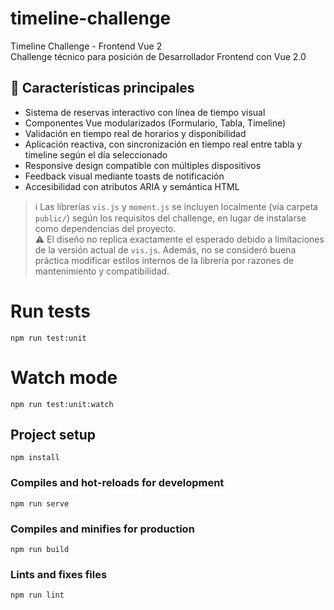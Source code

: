 # timeline-challenge

Timeline Challenge - Frontend Vue 2  
Challenge técnico para posición de Desarrollador Frontend con Vue 2.0

## 🚀 Características principales

- Sistema de reservas interactivo con línea de tiempo visual  
- Componentes Vue modularizados (Formulario, Tabla, Timeline)  
- Validación en tiempo real de horarios y disponibilidad  
- Aplicación reactiva, con sincronización en tiempo real entre tabla y timeline según el día seleccionado
- Responsive design compatible con múltiples dispositivos  
- Feedback visual mediante toasts de notificación  
- Accesibilidad con atributos ARIA y semántica HTML

> ℹ️ Las librerías `vis.js` y `moment.js` se incluyen localmente (vía carpeta `public/`) según los requisitos del challenge, en lugar de instalarse como dependencias del proyecto.  
> ⚠️ El diseño no replica exactamente el esperado debido a limitaciones de la versión actual de `vis.js`. Además, no se consideró buena práctica modificar estilos internos de la librería por razones de mantenimiento y compatibilidad.

# Run tests
```
npm run test:unit
```

# Watch mode
```
npm run test:unit:watch
```

## Project setup
```
npm install
```

### Compiles and hot-reloads for development
```
npm run serve
```

### Compiles and minifies for production
```
npm run build
```

### Lints and fixes files
```
npm run lint
```
